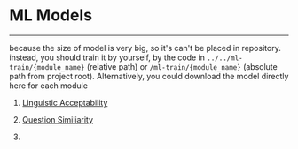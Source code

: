 # ML Models
-------

because the size of model is very big, so it's can't be placed in repository. instead, you should train it by yourself, by the code in `../../ml-train/{module_name}` (relative path) or `/ml-train/{module_name}` (absolute path from project root). Alternatively, you could download the model directly here for each module

1. [Linguistic Acceptability](https://drive.google.com/file/d/1ejelDtROYuXHoaaggux8xYi7jfVjEV-d/view?usp=sharing)
   
2. [Question Similiarity](https://drive.google.com/file/d/1A9TCExPubflPTo3Xmod6id7lG43UKGCI/view?usp=sharing)
   
3. 